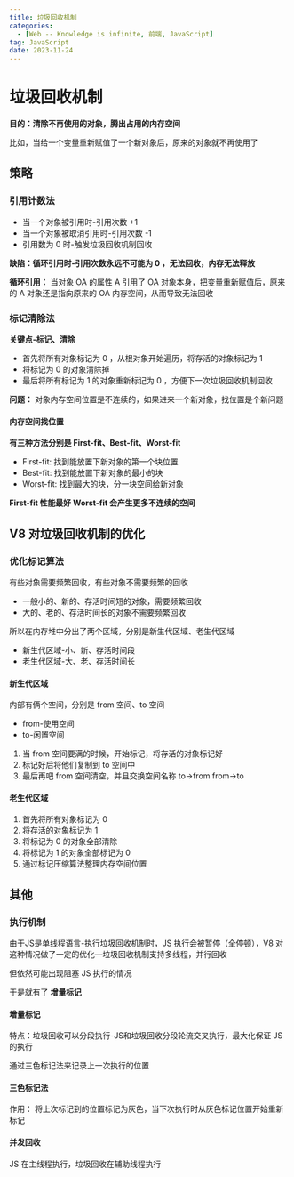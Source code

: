 ```yaml
---
title: 垃圾回收机制
categories:
  - [Web -- Knowledge is infinite, 前端, JavaScript]
tag: JavaScript
date: 2023-11-24
---
```


# 垃圾回收机制

**目的：清除不再使用的对象，腾出占用的内存空间**

比如，当给一个变量重新赋值了一个新对象后，原来的对象就不再使用了

## 策略

### 引用计数法

- 当一个对象被引用时-引用次数 +1
- 当一个对象被取消引用时-引用次数 -1
- 引用数为 0 时-触发垃圾回收机制回收

**缺陷：循环引用时-引用次数永远不可能为 0 ，无法回收，内存无法释放**

**循环引用：** 当对象 OA 的属性 A 引用了 OA 对象本身，把变量重新赋值后，原来的 A 对象还是指向原来的 OA 内存空间，从而导致无法回收

### 标记清除法

**关键点-标记、清除**

- 首先将所有对象标记为 0 ，从根对象开始遍历，将存活的对象标记为 1
- 将标记为 0 的对象清除掉
- 最后将所有标记为 1 的对象重新标记为 0 ，方便下一次垃圾回收机制回收

**问题：** 对象内存空间位置是不连续的，如果进来一个新对象，找位置是个新问题

#### 内存空间找位置

**有三种方法分别是 First-fit、Best-fit、Worst-fit**

- First-fit: 找到能放置下新对象的第一个块位置
- Best-fit: 找到能放置下新对象的最小的块
- Worst-fit: 找到最大的块，分一块空间给新对象

**First-fit 性能最好**
**Worst-fit 会产生更多不连续的空间**

## V8 对垃圾回收机制的优化

### 优化标记算法

有些对象需要频繁回收，有些对象不需要频繁的回收

- 一般小的、新的、存活时间短的对象，需要频繁回收
- 大的、老的、存活时间长的对象不需要频繁回收

所以在内存堆中分出了两个区域，分别是新生代区域、老生代区域

- 新生代区域-小、新、存活时间段
- 老生代区域-大、老、存活时间长

#### 新生代区域

内部有俩个空间，分别是 from 空间、to 空间

- from-使用空间
- to-闲置空间

1. 当 from 空间要满的时候，开始标记，将存活的对象标记好
2. 标记好后将他们复制到 to 空间中
3. 最后再吧 from 空间清空，并且交换空间名称 to->from from->to

#### 老生代区域

1. 首先将所有对象标记为 0
2. 将存活的对象标记为 1
3. 将标记为 0 的对象全部清除
4. 将标记为 1 的对象全部标记为 0
5. 通过标记压缩算法整理内存空间位置

## 其他

### 执行机制

由于JS是单线程语言-执行垃圾回收机制时，JS 执行会被暂停（全停顿），V8 对这种情况做了一定的优化—垃圾回收机制支持多线程，并行回收

但依然可能出现阻塞 JS 执行的情况

于是就有了 **增量标记** 

#### 增量标记

特点：垃圾回收可以分段执行-JS和垃圾回收分段轮流交叉执行，最大化保证 JS 的执行

通过三色标记法来记录上一次执行的位置

#### 三色标记法

作用： 将上次标记到的位置标记为灰色，当下次执行时从灰色标记位置开始重新标记

#### 并发回收

JS 在主线程执行，垃圾回收在辅助线程执行



